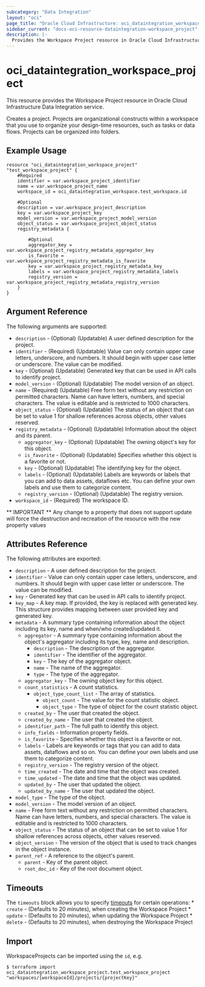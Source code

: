 ```yaml
---
subcategory: "Data Integration"
layout: "oci"
page_title: "Oracle Cloud Infrastructure: oci_dataintegration_workspace_project"
sidebar_current: "docs-oci-resource-dataintegration-workspace_project"
description: |-
  Provides the Workspace Project resource in Oracle Cloud Infrastructure Data Integration service
---
```


# oci_dataintegration_workspace_project
This resource provides the Workspace Project resource in Oracle Cloud Infrastructure Data Integration service.

Creates a project. Projects are organizational constructs within a workspace that you use to organize your design-time resources, such as tasks or data flows. Projects can be organized into folders.


## Example Usage

```hcl
resource "oci_dataintegration_workspace_project" "test_workspace_project" {
	#Required
	identifier = var.workspace_project_identifier
	name = var.workspace_project_name
	workspace_id = oci_dataintegration_workspace.test_workspace.id

	#Optional
	description = var.workspace_project_description
	key = var.workspace_project_key
	model_version = var.workspace_project_model_version
	object_status = var.workspace_project_object_status
	registry_metadata {

		#Optional
		aggregator_key = var.workspace_project_registry_metadata_aggregator_key
		is_favorite = var.workspace_project_registry_metadata_is_favorite
		key = var.workspace_project_registry_metadata_key
		labels = var.workspace_project_registry_metadata_labels
		registry_version = var.workspace_project_registry_metadata_registry_version
	}
}
```

## Argument Reference

The following arguments are supported:

* `description` - (Optional) (Updatable) A user defined description for the project.
* `identifier` - (Required) (Updatable) Value can only contain upper case letters, underscore, and numbers. It should begin with upper case letter or underscore. The value can be modified.
* `key` - (Optional) (Updatable) Generated key that can be used in API calls to identify project.
* `model_version` - (Optional) (Updatable) The model version of an object.
* `name` - (Required) (Updatable) Free form text without any restriction on permitted characters. Name can have letters, numbers, and special characters. The value is editable and is restricted to 1000 characters.
* `object_status` - (Optional) (Updatable) The status of an object that can be set to value 1 for shallow references across objects, other values reserved.
* `registry_metadata` - (Optional) (Updatable) Information about the object and its parent.
	* `aggregator_key` - (Optional) (Updatable) The owning object's key for this object.
	* `is_favorite` - (Optional) (Updatable) Specifies whether this object is a favorite or not.
	* `key` - (Optional) (Updatable) The identifying key for the object.
	* `labels` - (Optional) (Updatable) Labels are keywords or labels that you can add to data assets, dataflows etc. You can define your own labels and use them to categorize content.
	* `registry_version` - (Optional) (Updatable) The registry version.
* `workspace_id` - (Required) The workspace ID.


** IMPORTANT **
Any change to a property that does not support update will force the destruction and recreation of the resource with the new property values

## Attributes Reference

The following attributes are exported:

* `description` - A user defined description for the project.
* `identifier` - Value can only contain upper case letters, underscore, and numbers. It should begin with upper case letter or underscore. The value can be modified.
* `key` - Generated key that can be used in API calls to identify project.
* `key_map` - A key map. If provided, the key is replaced with generated key. This structure provides mapping between user provided key and generated key.
* `metadata` - A summary type containing information about the object including its key, name and when/who created/updated it.
	* `aggregator` - A summary type containing information about the object's aggregator including its type, key, name and description.
		* `description` - The description of the aggregator.
		* `identifier` - The identifier of the aggregator.
		* `key` - The key of the aggregator object.
		* `name` - The name of the aggregator.
		* `type` - The type of the aggregator.
	* `aggregator_key` - The owning object key for this object.
	* `count_statistics` - A count statistics.
		* `object_type_count_list` - The array of statistics.
			* `object_count` - The value for the count statistic object.
			* `object_type` - The type of object for the count statistic object.
	* `created_by` - The user that created the object.
	* `created_by_name` - The user that created the object.
	* `identifier_path` - The full path to identify this object.
	* `info_fields` - Information property fields.
	* `is_favorite` - Specifies whether this object is a favorite or not.
	* `labels` - Labels are keywords or tags that you can add to data assets, dataflows and so on. You can define your own labels and use them to categorize content.
	* `registry_version` - The registry version of the object.
	* `time_created` - The date and time that the object was created.
	* `time_updated` - The date and time that the object was updated.
	* `updated_by` - The user that updated the object.
	* `updated_by_name` - The user that updated the object.
* `model_type` - The type of the object.
* `model_version` - The model version of an object.
* `name` - Free form text without any restriction on permitted characters. Name can have letters, numbers, and special characters. The value is editable and is restricted to 1000 characters.
* `object_status` - The status of an object that can be set to value 1 for shallow references across objects, other values reserved.
* `object_version` - The version of the object that is used to track changes in the object instance.
* `parent_ref` - A reference to the object's parent.
	* `parent` - Key of the parent object.
	* `root_doc_id` - Key of the root document object.

## Timeouts

The `timeouts` block allows you to specify [timeouts](https://registry.terraform.io/providers/oracle/oci/latest/docs/guides/changing_timeouts) for certain operations:
	* `create` - (Defaults to 20 minutes), when creating the Workspace Project
	* `update` - (Defaults to 20 minutes), when updating the Workspace Project
	* `delete` - (Defaults to 20 minutes), when destroying the Workspace Project


## Import

WorkspaceProjects can be imported using the `id`, e.g.

```
$ terraform import oci_dataintegration_workspace_project.test_workspace_project "workspaces/{workspaceId}/projects/{projectKey}" 
```

